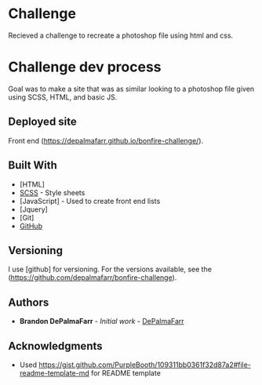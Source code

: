 # Challenge

Recieved a challenge to recreate a photoshop file using html and css.


# Challenge dev process

Goal was to make a site that was as similar looking to a photoshop file given using SCSS, HTML, and basic JS.


## Deployed site

Front end (https://depalmafarr.github.io/bonfire-challenge/).


## Built With

* [HTML]
* [SCSS](https://sass-lang.com/) - Style sheets
* [JavaScript] - Used to create front end lists
* [Jquery]
* [Git]
* [GitHub](https://github.com/)


## Versioning

I use [github] for versioning. For the versions available, see the (https://github.com/depalmafarr/bonfire-challenge).

## Authors

* **Brandon DePalmaFarr** - *Initial work* - [DePalmaFarr](https://github.com/DePalmaFarr)

## Acknowledgments

* Used https://gist.github.com/PurpleBooth/109311bb0361f32d87a2#file-readme-template-md for README template
